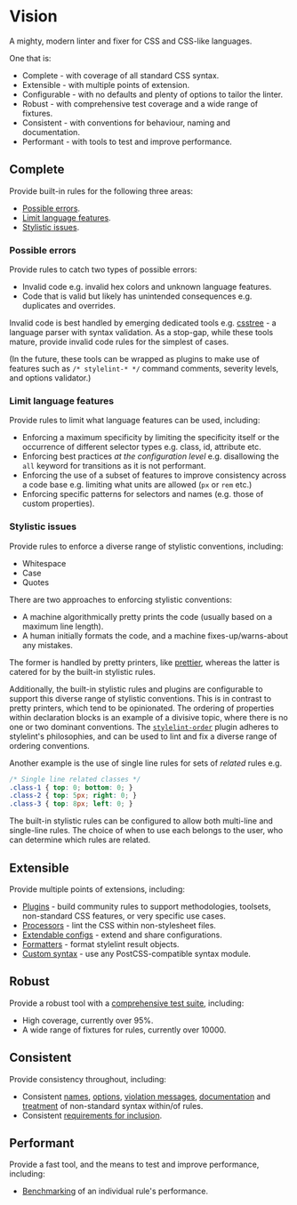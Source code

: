 # Vision

A mighty, modern linter and fixer for CSS and CSS-like languages.

One that is:

-   Complete - with coverage of all standard CSS syntax.
-   Extensible - with multiple points of extension.
-   Configurable - with no defaults and plenty of options to tailor the linter.
-   Robust - with comprehensive test coverage and a wide range of fixtures.
-   Consistent - with conventions for behaviour, naming and documentation.
-   Performant - with tools to test and improve performance.

## Complete

Provide built-in rules for the following three areas:

-   [Possible errors](docs/user-guide/rules.md#possible-errors).
-   [Limit language features](docs/user-guide/rules.md#limit-language-features).
-   [Stylistic issues](docs/user-guide/rules.md#stylistic-issues).

### Possible errors

Provide rules to catch two types of possible errors:

-   Invalid code e.g. invalid hex colors and unknown language features.
-   Code that is valid but likely has unintended consequences e.g. duplicates and overrides.

Invalid code is best handled by emerging dedicated tools e.g. [csstree](https://github.com/csstree/csstree) - a language parser with syntax validation. As a stop-gap, while these tools mature, provide invalid code rules for the simplest of cases.

(In the future, these tools can be wrapped as plugins to make use of features such as `/* stylelint-* */` command comments, severity levels, and options validator.)

### Limit language features

Provide rules to limit what language features can be used, including:

-   Enforcing a maximum specificity by limiting the specificity itself or the occurrence of different selector types e.g. class, id, attribute etc.
-   Enforcing best practices _at the configuration level_ e.g. disallowing the `all` keyword for transitions as it is not performant.
-   Enforcing the use of a subset of features to improve consistency across a code base e.g. limiting what units are allowed (`px` or `rem` etc.)
-   Enforcing specific patterns for selectors and names (e.g. those of custom properties).

### Stylistic issues

Provide rules to enforce a diverse range of stylistic conventions, including:

-   Whitespace
-   Case
-   Quotes

There are two approaches to enforcing stylistic conventions:

-   A machine algorithmically pretty prints the code (usually based on a maximum line length).
-   A human initially formats the code, and a machine fixes-up/warns-about any mistakes.

The former is handled by pretty printers, like [prettier](https://github.com/prettier/prettier), whereas the latter is catered for by the built-in stylistic rules.

Additionally, the built-in stylistic rules and plugins are configurable to support this diverse range of stylistic conventions. This is in contrast to pretty printers, which tend to be opinionated. The ordering of properties within declaration blocks is an example of a divisive topic, where there is no one or two dominant conventions. The [`stylelint-order`](https://www.npmjs.com/package/stylelint-order) plugin adheres to stylelint's philosophies, and can be used to lint and fix a diverse range of ordering conventions.

Another example is the use of single line rules for sets of _related_ rules e.g.

```css
/* Single line related classes */
.class-1 { top: 0; bottom: 0; }
.class-2 { top: 5px; right: 0; }
.class-3 { top: 8px; left: 0; }
```

The built-in stylistic rules can be configured to allow both multi-line and single-line rules. The choice of when to use each belongs to the user, who can determine which rules are related.

## Extensible

Provide multiple points of extensions, including:

-   [Plugins](docs/developer-guide/plugins.md) - build community rules to support methodologies, toolsets, non-standard CSS features, or very specific use cases.
-   [Processors](docs/user-guide/processors.md) - lint the CSS within non-stylesheet files.
-   [Extendable configs](docs/user-guide/configuration.md#extends) - extend and share configurations.
-   [Formatters](docs/developer-guide/formatters.md) - format stylelint result objects.
-   [Custom syntax](docs/user-guide/node-api.md#customsyntax) - use any PostCSS-compatible syntax module.

## Robust

Provide a robust tool with a [comprehensive test suite](docs/developer-guide/rules.md#write-tests), including:

-   High coverage, currently over 95%.
-   A wide range of fixtures for rules, currently over 10000.

## Consistent

Provide consistency throughout, including:

-   Consistent [names](docs/developer-guide/rules.md#naming-a-rule), [options](docs/developer-guide/rules.md#determining-options), [violation messages](docs/developer-guide/rules.md#determine-violation-messages), [documentation](docs/developer-guide/rules.md#write-the-readme) and [treatment](docs/developer-guide/rules.md#write-the-rule) of non-standard syntax within/of rules.
-   Consistent [requirements for inclusion](docs/developer-guide/rules.md#criteria-for-inclusion).

## Performant

Provide a fast tool, and the means to test and improve performance, including:

-   [Benchmarking](docs/developer-guide/rules.md#improving-the-performance-of-a-new-or-an-existing-rule) of an individual rule's performance.
